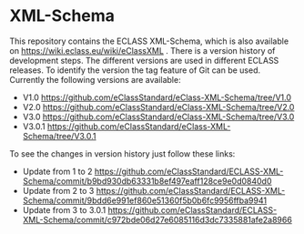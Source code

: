 # XML-Schema
This repository contains the ECLASS XML-Schema, which is also available on https://wiki.eclass.eu/wiki/eClassXML .
There is a version history of development steps. The different versions are used in different ECLASS releases. To identify the version the tag feature of Git can be used. Currently the following versions are available:
- V1.0 https://github.com/eClassStandard/eClass-XML-Schema/tree/V1.0
- V2.0 https://github.com/eClassStandard/eClass-XML-Schema/tree/V2.0
- V3.0 https://github.com/eClassStandard/eClass-XML-Schema/tree/V3.0
- V3.0.1 https://github.com/eClassStandard/eClass-XML-Schema/tree/V3.0.1

To see the changes in version history just follow these links:
- Update from 1 to 2 https://github.com/eClassStandard/ECLASS-XML-Schema/commit/b9bd930db63331b8ef497eaff128ce9e0d0840d0
- Update from 2 to 3 https://github.com/eClassStandard/ECLASS-XML-Schema/commit/9bdd6e991ef860e51360f5b0b6fc9956ffba9941
- Update from 3 to 3.0.1 https://github.com/eClassStandard/ECLASS-XML-Schema/commit/c972bde06d27e6085116d3dc7335881afe2a8966